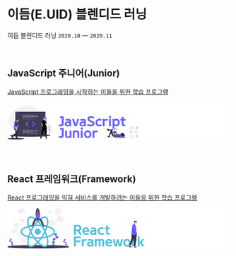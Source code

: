 # 이듬(E.UID) 블렌디드 러닝

이듬 블렌디드 러닝 `2020.10` — `2020.11`

<br />

## JavaScript 주니어(Junior)

[JavaScript 프로그래밍을 시작하는 이들을 위한 학습 프로그램](./JS_Junior/README.md)

<img src="./assets/cover--js-junior.jpg" alt />


<br />
<br />
<br />


## React 프레임워크(Framework)

[React 프로그래밍을 익혀 서비스를 개발하려는 이들응 위한 학습 프로그램](./React_Framework/README.md)

<img src="./assets/cover--react-framework.jpg" alt />
